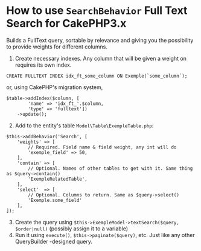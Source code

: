 # How to use `SearchBehavior` Full Text Search for CakePHP3.x

Builds a FullText query, sortable by relevance and giving you the possibility to provide weights for different columns.

1. Create necessary indexes. Any column that will be given a weight on requires its own index.

```
CREATE FULLTEXT INDEX idx_ft_some_column ON Exemple(`some_column`);
```
or, using CakePHP's migration system,

```
$table->addIndex($column, [
		'name' => 'idx_ft_'.$column,
		'type' => 'fulltext'])
	->update();
```


2. Add to the entity's table `Model\Table\ExempleTable.php`:

```
$this->addBehavior('Search', [	    
	'weights' => [
		// Required. Field name & field weight, any int will do
		'exemple_field' => 50, 
	],
	'contain' => [
		// Optional. Names of other tables to get with it. Same thing as $query->contain()
		'ExempleRelatedTable', 		    
	],
	'select'  => [
		// Optional. Columns to return. Same as $query->select()
    	'Exemple.some_field'		    
    ],
]);
```
3. Create the query using `$this->ExempleModel->textSearch($query, $order|null)` (possibly assign it to a variable)
4. Run it using `execute()`, `$this->paginate($query)`, etc. Just like any other QueryBuilder -designed query.